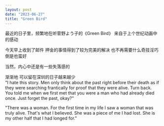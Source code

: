 ```yaml
---
layout: post
date: "2023-06-27"
title: "Green Bird"
---
```


最近的日子里，频繁地在听菅野よう子的《Green Bird》
来自于上个世纪动画中的感动

今天早上收到了邮件
押金的事情得到了较为完美的解决
也不再需要什么奇技淫巧
倒是也蛮好

当然，内心中还是有一些失落感的

渐渐地
可以留在深圳的日子越来越少
<br>
"I hate this story.
Men only think about the past right before their death
as if they were searching frantically for proof that they were alive.
Turn back.
You told me when we first met that you were a man who had already died once.
Just forget the past, okay?"

"There was a woman.
For the first time in my life I saw a woman that was truly alive.
That's what I believed.
She was a piece of me I had lost.
She is my other half that I had longed for."